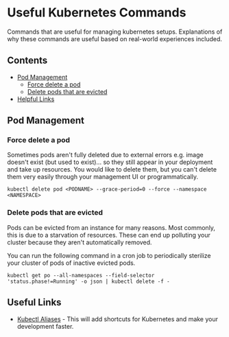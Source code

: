 # Useful Kubernetes Commands
Commands that are useful for managing kubernetes setups. Explanations
of why these commands are useful based on real-world experiences included.

## Contents
* [Pod Management](#pod-management)
    * [Force delete a pod](#force-delete-a-pod)
    * [Delete pods that are evicted](#delete-pods-that-are-evicted)
* [Helpful Links](#useful-links)

## Pod Management
### Force delete a pod
Sometimes pods aren't fully deleted due to external errors e.g. image doesn't
exist (but used to exist)... so they still appear in your deployment and take up resources. You
would like to delete them, but you can't delete them very easily through your
management UI or programmatically.

`kubectl delete pod <PODNAME> --grace-period=0 --force --namespace <NAMESPACE>`

### Delete pods that are evicted
Pods can be evicted from an instance for many reasons. Most commonly, this is due
to a starvation of resources. These can end up polluting your cluster because
they aren't automatically removed.

You can run the following command in a cron job to periodically sterilize your
cluster of pods of inactive evicted pods.

`kubectl get po --all-namespaces --field-selector 'status.phase!=Running' -o json | kubectl delete -f -`

## Useful Links
- [Kubectl Aliases](https://github.com/ahmetb/kubectl-aliases) - This will
add shortcuts for Kubernetes and make your development faster.

